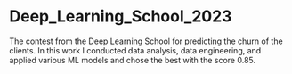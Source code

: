 # Deep_Learning_School_2023
The contest from the Deep Learning School for predicting the churn of the clients. In this work I conducted data analysis, data engineering, and applied various ML models and chose the best with the score 0.85.

